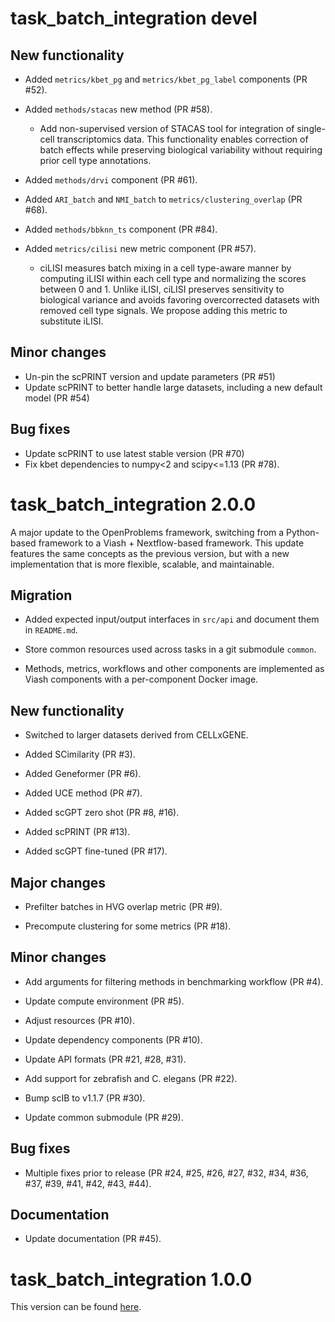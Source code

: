 # task_batch_integration devel

## New functionality

* Added `metrics/kbet_pg` and `metrics/kbet_pg_label` components (PR #52).

* Added `methods/stacas` new method (PR #58).
    - Add non-supervised version of STACAS tool for integration of single-cell transcriptomics data. This functionality enables correction of batch effects while preserving biological variability without requiring prior cell type annotations.

* Added `methods/drvi` component (PR #61).

* Added `ARI_batch` and `NMI_batch` to `metrics/clustering_overlap` (PR #68).

* Added `methods/bbknn_ts` component (PR #84).

* Added `metrics/cilisi` new metric component (PR #57).
    - ciLISI measures batch mixing in a cell type-aware manner by computing iLISI within each cell type and normalizing
        the scores between 0 and 1. Unlike iLISI, ciLISI preserves sensitivity to biological variance and avoids favoring
        overcorrected datasets with removed cell type signals.
        We propose adding this metric to substitute iLISI.

## Minor changes

* Un-pin the scPRINT version and update parameters (PR #51)
* Update scPRINT to better handle large datasets, including a new default model (PR #54)

## Bug fixes

* Update scPRINT to use latest stable version (PR #70)
* Fix kbet dependencies to numpy<2 and scipy<=1.13 (PR #78).

# task_batch_integration 2.0.0

A major update to the OpenProblems framework, switching from a Python-based framework to a Viash + Nextflow-based framework. This update features the same concepts as the previous version, but with a new implementation that is more flexible, scalable, and maintainable.

## Migration

* Added expected input/output interfaces in `src/api` and document them in `README.md`.

* Store common resources used across tasks in a git submodule `common`.

* Methods, metrics, workflows and other components are implemented as Viash components with a per-component Docker image.

## New functionality

* Switched to larger datasets derived from CELLxGENE.

* Added SCimilarity (PR #3).

* Added Geneformer (PR #6).

* Added UCE method (PR #7).

* Added scGPT zero shot (PR #8, #16).

* Added scPRINT (PR #13).

* Added scGPT fine-tuned (PR #17).


## Major changes

* Prefilter batches in HVG overlap metric (PR #9).

* Precompute clustering for some metrics (PR #18).


## Minor changes

* Add arguments for filtering methods in benchmarking workflow (PR #4).

* Update compute environment (PR #5).

* Adjust resources (PR #10).

* Update dependency components (PR #10).

* Update API formats (PR #21, #28, #31).

* Add support for zebrafish and C. elegans (PR #22).

* Bump scIB to v1.1.7 (PR #30).

* Update common submodule (PR #29).

## Bug fixes

* Multiple fixes prior to release (PR #24, #25, #26, #27, #32, #34, #36, #37, #39, #41, #42, #43, #44).

## Documentation

* Update documentation (PR #45).


# task_batch_integration 1.0.0

This version can be found [here](https://github.com/openproblems-bio/openproblems/tree/v1.0.0/openproblems/tasks/_batch_integration).
